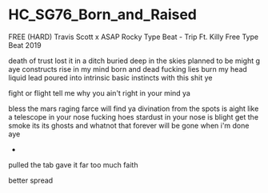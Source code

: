 # HC_SG76_Born_and_Raised

FREE (HARD) Travis Scott x ASAP Rocky Type Beat - Trip  Ft. Killy  Free Type Beat 2019

death of trust
lost it in a ditch
buried deep
in the skies
planned to be 
might g aye
constructs rise
in my mind 
born and dead
fucking lies
burn my head
liquid lead
poured into
intrinsic
basic instincts
with this shit ye

fight or flight
tell me why
you ain't right
in your mind ya

bless the mars
raging farce will find ya
divination from the spots is aight
like a telescope
in your nose
fucking hoes
stardust in your nose
is blight
get the smoke
its its ghosts and whatnot
that forever
will be gone
when i'm done aye

-

pulled the tab
gave it far 
too much faith

better spread
